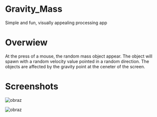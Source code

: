 # Gravity_Mass
Simple and fun, visually appealing processing app

# Overwiew
At the press of a mouse, the random mass object appear. The object will spawn with a random velocity value pointed in a random direction. 
The objects are affected by the gravity point at the ceneter of the screen. 

# Screenshots 

![obraz](https://user-images.githubusercontent.com/106124763/170778417-13f9d742-32c5-4353-80dc-28b10daf9dca.png)

![obraz](https://user-images.githubusercontent.com/106124763/170778494-bc24bacd-4359-4bc5-8f44-815bc137963f.png)
